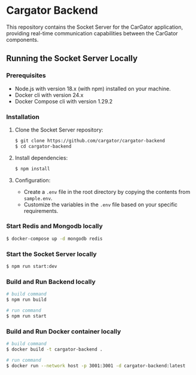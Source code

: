 # Cargator Backend

This repository contains the Socket Server for the CarGator application, providing real-time communication capabilities between the CarGator components.

## Running the Socket Server Locally

### Prerequisites

- Node.js with version 18.x (with npm) installed on your machine.
- Docker cli with version 24.x
- Docker Compose cli with version 1.29.2

### Installation

1. Clone the Socket Server repository:

    ```bash
    $ git clone https://github.com/cargator/cargator-backend
    $ cd cargator-backend
    ```

2. Install dependencies:

    ```bash
    $ npm install
    ```

3. Configuration:

    - Create a `.env` file in the root directory by copying the contents from `sample.env`.
    - Customize the variables in the `.env` file based on your specific requirements.

### Start Redis and Mongodb locally

```bash
$ docker-compose up -d mongodb redis
```

### Start the Socket Server locally

```bash
$ npm run start:dev
```

### Build and Run Backend locally

```bash
# build command
$ npm run build
```

```bash
# run command
$ npm run start
```

### Build and Run Docker container locally

```bash
# build command
$ docker build -t cargator-backend .
```

```bash
# run command
$ docker run --network host -p 3001:3001 -d cargator-backend:latest
```
